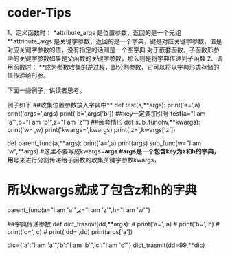 # coder-Tips
1、定义函数时：
*attribute_args 是位置参数，返回的是一个元组
**attribute_args 是关键字参数，返回的是一个字典，键是对应关键字参数，值是对应关键字参数的值，没有指定的话则是一个空字典
对于嵌套函数，子函数形参中的关键字参数如果是父函数的关键字参数，那么则是将字典传递到子函数
2、调用函数时：
**成为参数收集的逆过程，即分割参数，它可以将以字典形式存储的值传递给形参。

下面一些例子，供读者思考。


例子如下
##收集位置参数放入字典中**
def test(a,**args):
    print('a=',a)
    print('args=',args)
    print('b=',args['b']) ##key一定要加引号
test(a="I am 'a'",b="I am 'b'",z="I am 'z'")
##嵌套情形
def sub_func(w,**kwargs):
    print('w=',w)
    print('kwargs=',kwargs)
    print('z=',kwargs['z'])
    
def parent_func(a,**args):
    print('a=',a)
    print(args)
    sub_func(w="I am 'w",**args) #这里不要写成kwargs=**args
#args是一个包含key为z和h的字典，用**号来进行分割传递给子函数的收集关键字参数kwargs，
# 所以kwargs就成了包含z和h的字典
parent_func(a="I am 'a'",z="I am 'z'",h="I am 'w'")

##字典传递参数
def dict_trasmit(dd,**args):
    # print('a=', a)
    # print('b=', b)
    # print('c=', c)
    # print('dd=',dd)
    print(args['a'])

dic={'a':"I am 'a'",'b':"I am 'b'",'c':"I am 'c'"}
dict_trasmit(dd=99,**dic)
